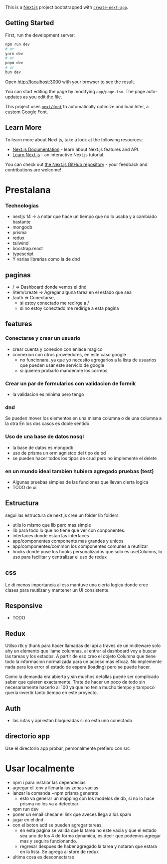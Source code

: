 This is a [Next.js](https://nextjs.org/) project bootstrapped with [`create-next-app`](https://github.com/vercel/next.js/tree/canary/packages/create-next-app).

## Getting Started

First, run the development server:

```bash
npm run dev
# or
yarn dev
# or
pnpm dev
# or
bun dev
```

Open [http://localhost:3000](http://localhost:3000) with your browser to see the result.

You can start editing the page by modifying `app/page.tsx`. The page auto-updates as you edit the file.

This project uses [`next/font`](https://nextjs.org/docs/basic-features/font-optimization) to automatically optimize and load Inter, a custom Google Font.

## Learn More

To learn more about Next.js, take a look at the following resources:

- [Next.js Documentation](https://nextjs.org/docs) - learn about Next.js features and API.
- [Learn Next.js](https://nextjs.org/learn) - an interactive Next.js tutorial.

You can check out [the Next.js GitHub repository](https://github.com/vercel/next.js/) - your feedback and contributions are welcome!

# Prestalana

### Technologias

- nextjs 14 -> a notar que hace un tiempo que no lo usaba y a cambiado bastante
- mongodb
- prisma
- redux
- tailwind
- boostrap.react
- typescript
- Y varias librerias como la de dnd

## paginas

- / => Dashboard donde vemos el dnd
- /item/create => Agregar alguna tarea en el estado que sea
- /auth => Conectarse,
  - si estoy conectado me redirge a /
  - si no estoy conectado me redirige a esta pagina

## features

### Conectarse y crear un usuario

- crear cuenta y conexion con enlace magico
- connexion con otros proveedores, en este caso google
  - no funcionara, ya que yo necesito agregarlos a la lista de usuarios que pueden usar este servicio de google
  - si quieren probarlo mandenme los correos

### Crear un par de formularios con validacion de formik

- la validacion es minima pero tengo

### dnd

Se pueden mover los elementos en una misma columna o de una columna a la otra
En los dos casos es doble sentido

### Uso de una base de datos nosql

- la base de datos es mongodb
- uso de prisma un orm agnistco del tipo de bd
- se pueden hacer todos los tipos de crud pero no implemente el delete

### en un mundo ideal tambien hubiera agregado pruebas (test)

- Algunas pruebas simples de las funciones que llevan cierta logica
- TODO de ui

## Estructura

segui las estructura de next.js
cree un folder lib
folders

- utils lo mismo que lib pero mas simple
- lib para todo lo que no tiene que ver con conponentes.
- interfaces donde estan las interfaces
- app/componentes components mas grandes y unicos
- app/componentes/common los componentes comunes a reutilzar
- hooks donde puse los hooks personalizados que solo es useColumns, lo uso para facilitar y centralizar el uso de redux

## css

Le di menos importancia al css mantuve una cierta logica donde cree clases para reutilzar y mantener un UI consistente.

## Responsive

- TODO

## Redux

Utilso rtk y thunk para hacer llamadas del api a traves de un midleware
solo ahy un elemento que llame columnas, al entrar al dashboard voy a buscar las tareas y los estados. A partir de eso creo el objeto Columna que tiene todo la informacion normalizada para un acceso mas eficaz.
No implemente nada para los error ol estado de espera (loading) pero se puede hacer.

Como la demanda era abierta y sin muchos detallas puede ser complicado saber que quieren exactamente. Trate de hacer un poco de todo sin necesariamente hacerlo al 100 ya que no tenia mucho tiempo y tampoco queria invertir tanto tiempo en este proyecto.

## Auth

- las rutas y api estan bloqueadas si no esta uno conectado

## directorio app

Use el directorio app probar, personalmente prefiero con src

# Usar localmente

- npm i para instalar las dependecias
- agregar el .env y llenarla las zonas vacias
- lanzar la comanda ~npm prisma generate
  - esto va generar un mapping con los modelos de db, si no lo hace prisma no los va a detectear
- npm run dev
- poner un email checar el link que aveces llega a los spam
- jugar en el dnd
- con el boton add se pueden agregar tareas,
  - en esta pagina se valida que la tarea no este vacia y que el estado sea uno de los 4 de forma dynamica, es decir que podemos agregar mas y seguira funcionando.
  - regresar despues de haber agregado la tarea y notaran que estara en la lista. Se agrega al store de redux
- ultima cosa es desconectarse
